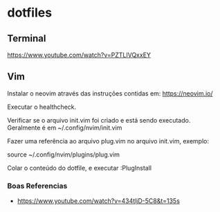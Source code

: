 # dotfiles
## Terminal

https://www.youtube.com/watch?v=PZTLIVQxxEY

## Vim

Instalar o neovim através das instruções contidas em: https://neovim.io/

Executar o healthcheck.

Verificar se o arquivo init.vim foi criado e está sendo executado. Geralmente é em  ~/.config/nvim/init.vim

Fazer uma referência ao arquivo plug.vim no arquivo init.vim, exemplo:

source ~/.config/nvim/plugins/plug.vim

Colar o conteúdo do dotfile, e executar :PlugInstall

### Boas Referencias
* https://www.youtube.com/watch?v=434tljD-5C8&t=135s
